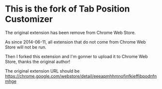 # This is the fork of Tab Position Customizer

The original extension has been remove from Chrome Web Store.

As since 2014-06-11, all extension that do not come from Chrome Web Store will not be run.

Then I forked this extension and I'm gonner to upload it to Chrome Web Store, thanks the original author!

The original extension URL should be
https://chrome.google.com/webstore/detail/eeeapmhhmnofinfkieffibpodnfnmhge

